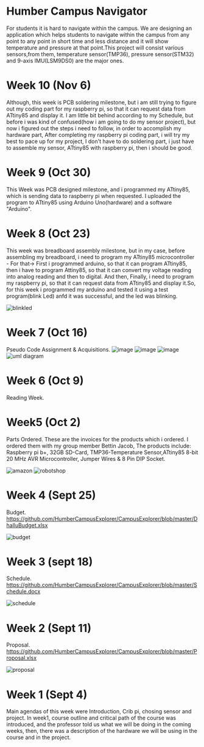 # Humber Campus Navigator
For students it is hard to navigate within the campus. We are designing an application which helps students to navigate within the campus from any point to any point in short time and less distance and it will show temperature and pressure at that point.This project will consist various sensors,from them, temperature sensor(TMP36), pressure sensor(STM32) and 9-axis IMU(LSM9DS0) are the major ones.

# Week 10 (Nov 6)
Although, this week is PCB soldering milestone, but i am still trying to figure out my coding part for my raspberry pi, so that it can request data from ATtiny85 and display it. I am little bit behind according to my Schedule, but before i was kind of confused(how i am going to do my sensor project), but now i figured out the steps i need to follow, in order to accomplish my hardware part, After completing my raspberry pi coding part, i will try my best to pace up for my project, I don't have to do soldering part, i just have to assemble my sensor, ATtiny85 with raspberry pi, then i should be good. 

# Week 9 (Oct 30)
This Week was PCB designed milestone, and i programmed my ATtiny85, which is sending data to raspberry pi when requested. I uploaded the program to ATtiny85 using Arduino Uno(hardware) and a software "Arduino". 

# Week 8 (Oct 23)
This week was breadboard assembly milestone, but in my case, before assembling my breadboard, i need to program my ATtiny85 microcontroller - For that-> First i programmed arduino, so that it can program ATtiny85, then i have to program Attiny85, so that it can convert my voltage reading into analog reading and then to digital. And then, Finally, i need to program my raspberry pi, so that it can request data from ATtiny85 and display it.So, for this week i programmed my arduino and tested it using a test program(blink Led) anfd it was successful, and the led was blinking.

![blinkled](https://user-images.githubusercontent.com/43186746/48095922-f3dd6a00-e1e3-11e8-8093-7cb11453cb22.jpeg)

# Week 7 (Oct 16)
Pseudo Code Assignment & Acquisitions.
![image](https://user-images.githubusercontent.com/43186746/48097742-b7603d00-e1e8-11e8-8829-0c6aca0ae9b1.png)
![image](https://user-images.githubusercontent.com/43186746/48097543-3608aa80-e1e8-11e8-91e9-c68e68bd67a2.png)
![image](https://user-images.githubusercontent.com/43186746/48097564-43be3000-e1e8-11e8-8647-91e5a5893f2d.png)
![uml diagram](https://user-images.githubusercontent.com/43186746/47382346-18a7ec80-d6d0-11e8-9234-cf99b2376885.PNG)

# Week 6 (Oct 9)
Reading Week.

# Week5 (Oct 2)
Parts Ordered.
These are the invoices for the products which i ordered. I ordered them with my group member Bettin Jacob, The products include: Raspberry pi b+, 32GB SD-Card, TMP36-Temperature Sensor,ATtiny85 8-bit 20 MHz AVR Microcontroller, Jumper Wires & 8 Pin DIP Socket.

![amazon](https://user-images.githubusercontent.com/43186746/47382069-6ff98d00-d6cf-11e8-9d06-b1229dcff945.png)
![robotshop](https://user-images.githubusercontent.com/43186746/47382076-7425aa80-d6cf-11e8-9528-d910223162a2.png) 

# Week 4 (Sept 25)
Budget.
https://github.com/HumberCampusExplorer/CampusExplorer/blob/master/DhalluBudget.xlsx

![budget](https://user-images.githubusercontent.com/43186746/47381158-45a6d000-d6cd-11e8-8b83-cc5276efb558.PNG)

# Week 3 (sept 18)
Schedule.
https://github.com/HumberCampusExplorer/CampusExplorer/blob/master/Schedule.docx

![schedule](https://user-images.githubusercontent.com/43186746/47381544-468c3180-d6ce-11e8-9cdc-4192aad52ea7.PNG)

# Week 2 (Sept 11)
Proposal.
https://github.com/HumberCampusExplorer/CampusExplorer/blob/master/Proposal.xlsx

![proposal](https://user-images.githubusercontent.com/43186746/47381229-7b4bb900-d6cd-11e8-87fd-4e33a69ab027.PNG)

# Week 1 (Sept 4)
Main agendas of this week were Introduction, Crib pi, chosing sensor and project.
In week1, course outline and critical path of the course was introduced, and the professor told us what we will be doing in the coming weeks, then, there was a description of the hardware we will be using in the course and in the project.   
